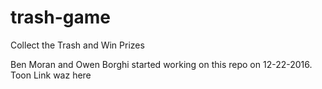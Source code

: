 # trash-game
Collect the Trash and Win Prizes

Ben Moran and Owen Borghi started working on this repo on 12-22-2016.
Toon Link waz here
